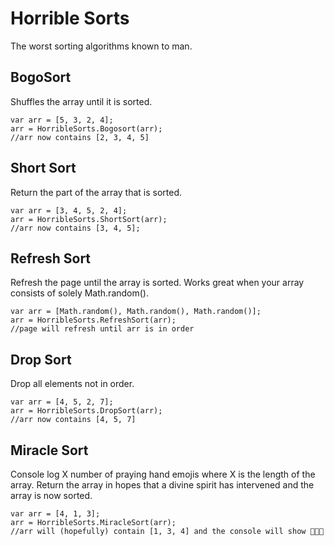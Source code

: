 # Horrible Sorts

The worst sorting algorithms known to man. 

## BogoSort

Shuffles the array until it is sorted. 

    var arr = [5, 3, 2, 4];
    arr = HorribleSorts.Bogosort(arr);
    //arr now contains [2, 3, 4, 5]

## Short Sort

Return the part of the array that is sorted.

    var arr = [3, 4, 5, 2, 4];
    arr = HorribleSorts.ShortSort(arr);
    //arr now contains [3, 4, 5];

## Refresh Sort

Refresh the page until the array is sorted. Works great when your array consists of solely Math.random().

    var arr = [Math.random(), Math.random(), Math.random()];
    arr = HorribleSorts.RefreshSort(arr);
    //page will refresh until arr is in order

## Drop Sort

Drop all elements not in order.

    var arr = [4, 5, 2, 7];
    arr = HorribleSorts.DropSort(arr);
    //arr now contains [4, 5, 7]

## Miracle Sort

Console log X number of praying hand emojis where X is the length of the array. Return the array in hopes that a divine spirit has intervened and the array is now sorted. 

    var arr = [4, 1, 3];
    arr = HorribleSorts.MiracleSort(arr);
    //arr will (hopefully) contain [1, 3, 4] and the console will show 🙏🙏🙏
